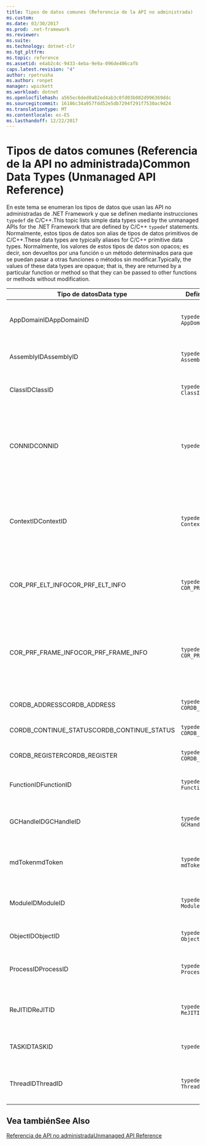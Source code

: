 ```yaml
---
title: Tipos de datos comunes (Referencia de la API no administrada)
ms.custom: 
ms.date: 03/30/2017
ms.prod: .net-framework
ms.reviewer: 
ms.suite: 
ms.technology: dotnet-clr
ms.tgt_pltfrm: 
ms.topic: reference
ms.assetid: e4ab2c4c-9433-4eba-9e9a-096de406cafb
caps.latest.revision: "4"
author: rpetrusha
ms.author: ronpet
manager: wpickett
ms.workload: dotnet
ms.openlocfilehash: a565ec6ded0a82ed4ab3c0fd03b082d996369ddc
ms.sourcegitcommit: 16186c34a957fdd52e5db7294f291f7530ac9d24
ms.translationtype: MT
ms.contentlocale: es-ES
ms.lasthandoff: 12/22/2017
---
```

# <a name="common-data-types-unmanaged-api-reference"></a><span data-ttu-id="2f51e-102">Tipos de datos comunes (Referencia de la API no administrada)</span><span class="sxs-lookup"><span data-stu-id="2f51e-102">Common Data Types (Unmanaged API Reference)</span></span>
<span data-ttu-id="2f51e-103">En este tema se enumeran los tipos de datos que usan las API no administradas de .NET Framework y que se definen mediante instrucciones `typedef` de C/C++.</span><span class="sxs-lookup"><span data-stu-id="2f51e-103">This topic lists simple data types used by the unmanaged APIs for the .NET Framework that are defined by C/C++ `typedef` statements.</span></span> <span data-ttu-id="2f51e-104">Normalmente, estos tipos de datos son alias de tipos de datos primitivos de C/C++.</span><span class="sxs-lookup"><span data-stu-id="2f51e-104">These data types are typically aliases for C/C++ primitive data types.</span></span> <span data-ttu-id="2f51e-105">Normalmente, los valores de estos tipos de datos son opacos; es decir, son devueltos por una función o un método determinados para que se puedan pasar a otras funciones o métodos sin modificar.</span><span class="sxs-lookup"><span data-stu-id="2f51e-105">Typically, the values of these data types are opaque; that is, they are returned by a particular function or method so that they can be passed to other functions or methods without modification.</span></span>  
  
|<span data-ttu-id="2f51e-106">Tipo de datos</span><span class="sxs-lookup"><span data-stu-id="2f51e-106">Data type</span></span>|<span data-ttu-id="2f51e-107">Definición</span><span class="sxs-lookup"><span data-stu-id="2f51e-107">Definition</span></span>|<span data-ttu-id="2f51e-108">Definido en</span><span class="sxs-lookup"><span data-stu-id="2f51e-108">Defined in</span></span>|<span data-ttu-id="2f51e-109">Descripción</span><span class="sxs-lookup"><span data-stu-id="2f51e-109">Description</span></span>|  
|---------------|----------------|----------------|-----------------|  
|<span data-ttu-id="2f51e-110">AppDomainID</span><span class="sxs-lookup"><span data-stu-id="2f51e-110">AppDomainID</span></span>|`typedef UINT_PTR AppDomainID;`|<span data-ttu-id="2f51e-111">corprof.h</span><span class="sxs-lookup"><span data-stu-id="2f51e-111">corprof.h</span></span>|<span data-ttu-id="2f51e-112">Identificador de un dominio de aplicación.</span><span class="sxs-lookup"><span data-stu-id="2f51e-112">The identifier of an application domain.</span></span>|  
|<span data-ttu-id="2f51e-113">AssemblyID</span><span class="sxs-lookup"><span data-stu-id="2f51e-113">AssemblyID</span></span>|`typedef UINT_PTR AssemblyID;`|<span data-ttu-id="2f51e-114">corprof.h</span><span class="sxs-lookup"><span data-stu-id="2f51e-114">corprof.h</span></span>|<span data-ttu-id="2f51e-115">Identificador de un ensamblado.</span><span class="sxs-lookup"><span data-stu-id="2f51e-115">The identifier of an assembly.</span></span>|  
|<span data-ttu-id="2f51e-116">ClassID</span><span class="sxs-lookup"><span data-stu-id="2f51e-116">ClassID</span></span>|`typedef UINT_PTR ClassID;`|<span data-ttu-id="2f51e-117">corprof.h</span><span class="sxs-lookup"><span data-stu-id="2f51e-117">corprof.h</span></span>|<span data-ttu-id="2f51e-118">Identificador de una clase administrada.</span><span class="sxs-lookup"><span data-stu-id="2f51e-118">The identifier of a managed class.</span></span>|  
|<span data-ttu-id="2f51e-119">CONNID</span><span class="sxs-lookup"><span data-stu-id="2f51e-119">CONNID</span></span>|`typedef DWORD CONNID;`|<span data-ttu-id="2f51e-120">cordebug.h, mscoree.h</span><span class="sxs-lookup"><span data-stu-id="2f51e-120">cordebug.h, mscoree.h</span></span>|<span data-ttu-id="2f51e-121">Identificador de conexión de un subproceso que se conecta a una instancia de Microsoft SQL Server.</span><span class="sxs-lookup"><span data-stu-id="2f51e-121">The connection identifier for a thread that is connected to an instance of Microsoft SQL Server.</span></span>|  
|<span data-ttu-id="2f51e-122">ContextID</span><span class="sxs-lookup"><span data-stu-id="2f51e-122">ContextID</span></span>|`typedef UINT_PTR ContextID;`|<span data-ttu-id="2f51e-123">corprof.h</span><span class="sxs-lookup"><span data-stu-id="2f51e-123">corprof.h</span></span>|<span data-ttu-id="2f51e-124">Identificador del contexto asociado a un subproceso administrado determinado.</span><span class="sxs-lookup"><span data-stu-id="2f51e-124">The identifier of the context associated with a particular managed thread.</span></span>|  
|<span data-ttu-id="2f51e-125">COR_PRF_ELT_INFO</span><span class="sxs-lookup"><span data-stu-id="2f51e-125">COR_PRF_ELT_INFO</span></span>|`typedef UINT_PTR COR_PRF_ELT_INFO;`|<span data-ttu-id="2f51e-126">corprof.h</span><span class="sxs-lookup"><span data-stu-id="2f51e-126">corprof.h</span></span>|<span data-ttu-id="2f51e-127">Controlador opaco que representa información sobre un marco de pila determinado.</span><span class="sxs-lookup"><span data-stu-id="2f51e-127">An opaque handle that represents information about a particular stack frame.</span></span>|  
|<span data-ttu-id="2f51e-128">COR_PRF_FRAME_INFO</span><span class="sxs-lookup"><span data-stu-id="2f51e-128">COR_PRF_FRAME_INFO</span></span>|`typedef UINT_PTR COR_PRF_FRAME_INFO;`|<span data-ttu-id="2f51e-129">corprof.h</span><span class="sxs-lookup"><span data-stu-id="2f51e-129">corprof.h</span></span>|<span data-ttu-id="2f51e-130">Controlador opaco que apunta a un marco de pila.</span><span class="sxs-lookup"><span data-stu-id="2f51e-130">An opaque handle that points to a stack frame.</span></span> <span data-ttu-id="2f51e-131">Es válido solo durante la devolución de llamada a la que se pasa.</span><span class="sxs-lookup"><span data-stu-id="2f51e-131">It is valid only during the callback to which it is passed.</span></span>|  
|<span data-ttu-id="2f51e-132">CORDB_ADDRESS</span><span class="sxs-lookup"><span data-stu-id="2f51e-132">CORDB_ADDRESS</span></span>|`typedef ULONG64 CORDB_ADDRESS;`|<span data-ttu-id="2f51e-133">cordebug.h</span><span class="sxs-lookup"><span data-stu-id="2f51e-133">cordebug.h</span></span>|<span data-ttu-id="2f51e-134">Dirección en memoria.</span><span class="sxs-lookup"><span data-stu-id="2f51e-134">An address in memory.</span></span>|  
|<span data-ttu-id="2f51e-135">CORDB_CONTINUE_STATUS</span><span class="sxs-lookup"><span data-stu-id="2f51e-135">CORDB_CONTINUE_STATUS</span></span>|`typedef DWORD CORDB_CONTINUE_STATUS;`|<span data-ttu-id="2f51e-136">cordebug.h</span><span class="sxs-lookup"><span data-stu-id="2f51e-136">cordebug.h</span></span>|<span data-ttu-id="2f51e-137">Estado de la continuación.</span><span class="sxs-lookup"><span data-stu-id="2f51e-137">The continuation status.</span></span>|  
|<span data-ttu-id="2f51e-138">CORDB_REGISTER</span><span class="sxs-lookup"><span data-stu-id="2f51e-138">CORDB_REGISTER</span></span>|`typedef ULONG64 CORDB_REGISTER;`|<span data-ttu-id="2f51e-139">cordebug.h</span><span class="sxs-lookup"><span data-stu-id="2f51e-139">cordebug.h</span></span>|<span data-ttu-id="2f51e-140">Valor de un registro de CPU.</span><span class="sxs-lookup"><span data-stu-id="2f51e-140">The value of a CPU register.</span></span>|  
|<span data-ttu-id="2f51e-141">FunctionID</span><span class="sxs-lookup"><span data-stu-id="2f51e-141">FunctionID</span></span>|`typedef UINT_PTR FunctionID;`|<span data-ttu-id="2f51e-142">corprof.h</span><span class="sxs-lookup"><span data-stu-id="2f51e-142">corprof.h</span></span>|<span data-ttu-id="2f51e-143">Identificador de una función o un método.</span><span class="sxs-lookup"><span data-stu-id="2f51e-143">The identifier of a function or method.</span></span>|  
|<span data-ttu-id="2f51e-144">GCHandleID</span><span class="sxs-lookup"><span data-stu-id="2f51e-144">GCHandleID</span></span>|`typedef UINT_PTR GCHandleID;`|<span data-ttu-id="2f51e-145">corprof.h</span><span class="sxs-lookup"><span data-stu-id="2f51e-145">corprof.h</span></span>|<span data-ttu-id="2f51e-146">Controlador de recolección de elementos no utilizados.</span><span class="sxs-lookup"><span data-stu-id="2f51e-146">A garbage collection handle.</span></span>|  
|<span data-ttu-id="2f51e-147">mdToken</span><span class="sxs-lookup"><span data-stu-id="2f51e-147">mdToken</span></span>|`typedef UINT32 mdToken;`|<span data-ttu-id="2f51e-148">corprof.h</span><span class="sxs-lookup"><span data-stu-id="2f51e-148">corprof.h</span></span>|<span data-ttu-id="2f51e-149">Token de metadatos (una fila en una tabla de metadatos).</span><span class="sxs-lookup"><span data-stu-id="2f51e-149">A   metadata token (a row in a metadata table).</span></span>|  
|<span data-ttu-id="2f51e-150">ModuleID</span><span class="sxs-lookup"><span data-stu-id="2f51e-150">ModuleID</span></span>|`typedef UINT_PTR ModuleID;`|<span data-ttu-id="2f51e-151">corprof.h</span><span class="sxs-lookup"><span data-stu-id="2f51e-151">corprof.h</span></span>|<span data-ttu-id="2f51e-152">Identificador de un módulo de ensamblado.</span><span class="sxs-lookup"><span data-stu-id="2f51e-152">The identifier of an assembly module.</span></span>|  
|<span data-ttu-id="2f51e-153">ObjectID</span><span class="sxs-lookup"><span data-stu-id="2f51e-153">ObjectID</span></span>|`typedef UINT_PTR ObjectID;`|<span data-ttu-id="2f51e-154">corprof.h</span><span class="sxs-lookup"><span data-stu-id="2f51e-154">corprof.h</span></span>|<span data-ttu-id="2f51e-155">Identificador de un objeto.</span><span class="sxs-lookup"><span data-stu-id="2f51e-155">The identifier of an object.</span></span>|  
|<span data-ttu-id="2f51e-156">ProcessID</span><span class="sxs-lookup"><span data-stu-id="2f51e-156">ProcessID</span></span>|`typedef UINT_PTR ProcessID;`|<span data-ttu-id="2f51e-157">corprof.h</span><span class="sxs-lookup"><span data-stu-id="2f51e-157">corprof.h</span></span>|<span data-ttu-id="2f51e-158">Identificador de un proceso administrado.</span><span class="sxs-lookup"><span data-stu-id="2f51e-158">The identifier of a managed process.</span></span>|  
|<span data-ttu-id="2f51e-159">ReJITID</span><span class="sxs-lookup"><span data-stu-id="2f51e-159">ReJITID</span></span>|`typedef UINT_PTR ReJITID;`|<span data-ttu-id="2f51e-160">corprof.h</span><span class="sxs-lookup"><span data-stu-id="2f51e-160">corprof.h</span></span>|<span data-ttu-id="2f51e-161">Identificador de una función con compilación JIT .</span><span class="sxs-lookup"><span data-stu-id="2f51e-161">The identifier of a jitted function.</span></span>|  
|<span data-ttu-id="2f51e-162">TASKID</span><span class="sxs-lookup"><span data-stu-id="2f51e-162">TASKID</span></span>|`typedef UINT64 TASKID;`|<span data-ttu-id="2f51e-163">cordebug.h, mscoree.h</span><span class="sxs-lookup"><span data-stu-id="2f51e-163">cordebug.h, mscoree.h</span></span>|<span data-ttu-id="2f51e-164">El identificador de un [ICLRTask](../../../docs/framework/unmanaged-api/hosting/iclrtask-interface.md) instancia.</span><span class="sxs-lookup"><span data-stu-id="2f51e-164">The identifier of an [ICLRTask](../../../docs/framework/unmanaged-api/hosting/iclrtask-interface.md) instance.</span></span>|  
|<span data-ttu-id="2f51e-165">ThreadID</span><span class="sxs-lookup"><span data-stu-id="2f51e-165">ThreadID</span></span>|`typedef UINT_PTR ThreadID;`|<span data-ttu-id="2f51e-166">corprof.h</span><span class="sxs-lookup"><span data-stu-id="2f51e-166">corprof.h</span></span>|<span data-ttu-id="2f51e-167">Identificador de un subproceso administrado.</span><span class="sxs-lookup"><span data-stu-id="2f51e-167">The identifier of a managed thread.</span></span>|  
  
## <a name="see-also"></a><span data-ttu-id="2f51e-168">Vea también</span><span class="sxs-lookup"><span data-stu-id="2f51e-168">See Also</span></span>  
 [<span data-ttu-id="2f51e-169">Referencia de API no administrada</span><span class="sxs-lookup"><span data-stu-id="2f51e-169">Unmanaged API Reference</span></span>](../../../docs/framework/unmanaged-api/index.md)
